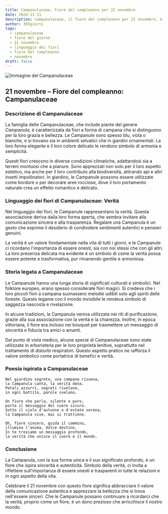 ```yaml
---
title: Campanulaceae, Fiore del compleanno per 21 novembre
date: 2024-11-21
description: Campanulaceae, il fiore del compleanno per 21 novembre, è il simbolo di Verità. Scopri il suo significato unico, le storie affascinanti e la poesia che celebra la sua bellezza.
author: 365giorni
tags:
  - campanulaceae
  - fiore del giorno
  - 21 novembre
  - linguaggio dei fiori
  - fiore del compleanno
  - novembre
draft: false
---
```


![Immagine del Campanulaceae](https://cdn.pixabay.com/photo/2020/03/04/02/40/nature-4900321_1280.jpg)


## 21 novembre – Fiore del compleanno: Campanulaceae

### Descrizione di Campanulaceae

La famiglia delle Campanulaceae, che include piante del genere _Campanula_, è caratterizzata da fiori a forma di campana che si distinguono per la loro grazia e bellezza. Le Campanule sono spesso blu, viola o bianche, e si trovano sia in ambienti selvatici che in giardini ornamentali. La loro forma elegante e il loro colore delicato le rendono simbolo di armonia e semplicità.

Questi fiori crescono in diverse condizioni climatiche, adattandosi sia a terreni montuosi che a pianure. Sono apprezzati non solo per il loro aspetto estetico, ma anche per il loro contributo alla biodiversità, attirando api e altri insetti impollinatori. In giardino, le Campanule possono essere utilizzate come bordure o per decorare aree rocciose, dove il loro portamento naturale crea un effetto romantico e delicato.

### Linguaggio dei fiori di Campanulaceae: Verità

Nel linguaggio dei fiori, le Campanule rappresentano la verità. Questa associazione deriva dalla loro forma aperta, che sembra invitare alla comunicazione sincera e alla trasparenza. Regalare una Campanula è un gesto che esprime il desiderio di condividere sentimenti autentici e pensieri genuini.

La verità è un valore fondamentale nella vita di tutti i giorni, e le Campanule ci ricordano l'importanza di essere onesti, sia con noi stessi che con gli altri. La loro presenza delicata ma evidente è un simbolo di come la verità possa essere potente e trasformativa, pur rimanendo gentile e armoniosa.

### Storia legata a Campanulaceae

Le Campanule hanno una lunga storia di significati culturali e simbolici. Nel folklore europeo, erano spesso considerate fiori magici. Si credeva che i loro piccoli fiori a campana suonassero melodie udibili solo agli spiriti delle foreste. Questo legame con il mondo invisibile le rendeva simbolo di saggezza nascosta e rivelazione.

In alcune tradizioni, la Campanula veniva utilizzata nei riti di purificazione, grazie alla sua associazione con la verità e la chiarezza. Inoltre, in epoca vittoriana, il fiore era incluso nei bouquet per trasmettere un messaggio di sincerità e fiducia tra amici o amanti.

Dal punto di vista medico, alcune specie di Campanulaceae sono state utilizzate in erboristeria per le loro proprietà lenitive, soprattutto nel trattamento di disturbi respiratori. Questo aspetto pratico ne rafforza il valore simbolico come portatrice di benefici e verità.

### Poesia ispirata a Campanulaceae

```
Nel giardino segreto, una campana risuona,  
la Campanula canta, la verità dona.  
Petali azzurri, segreti rivelano,  
in ogni battito, parole svelano.  

Un fiore che parla, silente e puro,  
porta il messaggio del cuore sicuro.  
Sotto il cielo d'autunno o d'estate serena,  
la Campanula vive, mai si trattiene.  

Oh, fiore sincero, guida il cammino,  
illumina l’anima, dolce destino.  
In te troviamo un messaggio profondo,  
la verità che unisce il cuore e il mondo.  
```

### Conclusione

La Campanula, con la sua forma unica e il suo significato profondo, è un fiore che ispira sincerità e autenticità. Simbolo della verità, ci invita a riflettere sull'importanza di essere onesti e trasparenti in tutte le relazioni e in ogni aspetto della vita.

Celebrare il 21 novembre con questo fiore significa abbracciare il valore della comunicazione autentica e apprezzare la bellezza che si trova nell'essere sinceri. Che le Campanule possano continuare a ricordarci che la verità, proprio come un fiore, è un dono prezioso che arricchisce il nostro mondo.